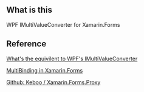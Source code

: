 ## What is this

WPF IMultiValueConverter for Xamarin.Forms

## Reference

[What's the equivilent to WPF's IMultiValueConverter](https://forums.xamarin.com/discussion/64727/whats-the-equivilent-to-wpfs-imultivalueconverter)

[MultiBinding in Xamarin.Forms](https://intellitect.com/multibinding-in-xamarin-forms/)

[Github: Keboo / Xamarin.Forms.Proxy](https://github.com/Keboo/Xamarin.Forms.Proxy)

